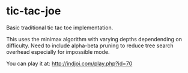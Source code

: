 # tic-tac-joe
Basic traditional tic tac toe implementation.


This uses the minimax algorithm with varying depths dependending on difficulty. Need to include alpha-beta pruning to reduce tree search overhead especially for impossible mode.

You can play it at: http://indjoi.com/play.php?id=70
